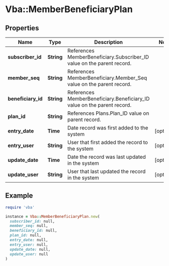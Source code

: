 # Vba::MemberBeneficiaryPlan

## Properties

| Name | Type | Description | Notes |
| ---- | ---- | ----------- | ----- |
| **subscriber_id** | **String** | References MemberBeneficiary.Subscriber_ID value on the parent record. |  |
| **member_seq** | **String** | References MemberBeneficiary.Member_Seq value on the parent record. |  |
| **beneficiary_id** | **String** | References MemberBeneficiary.Beneficiary_ID value on the parent record. |  |
| **plan_id** | **String** | References Plans.Plan_ID value on parent record. |  |
| **entry_date** | **Time** | Date record was first added to the system | [optional] |
| **entry_user** | **String** | User that first added the record to the system | [optional] |
| **update_date** | **Time** | Date the record was last updated in the system | [optional] |
| **update_user** | **String** | User that last updated the record in the system | [optional] |

## Example

```ruby
require 'vba'

instance = Vba::MemberBeneficiaryPlan.new(
  subscriber_id: null,
  member_seq: null,
  beneficiary_id: null,
  plan_id: null,
  entry_date: null,
  entry_user: null,
  update_date: null,
  update_user: null
)
```

